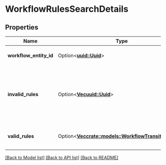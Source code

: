 # WorkflowRulesSearchDetails

## Properties

Name | Type | Description | Notes
------------ | ------------- | ------------- | -------------
**workflow_entity_id** | Option<[**uuid::Uuid**](uuid::Uuid.md)> | The workflow ID. | [optional]
**invalid_rules** | Option<[**Vec<uuid::Uuid>**](uuid::Uuid.md)> | List of workflow rule IDs that do not belong to the workflow or can not be found. | [optional]
**valid_rules** | Option<[**Vec<crate::models::WorkflowTransitionRules>**](WorkflowTransitionRules.md)> | List of valid workflow transition rules. | [optional]

[[Back to Model list]](../README.md#documentation-for-models) [[Back to API list]](../README.md#documentation-for-api-endpoints) [[Back to README]](../README.md)


